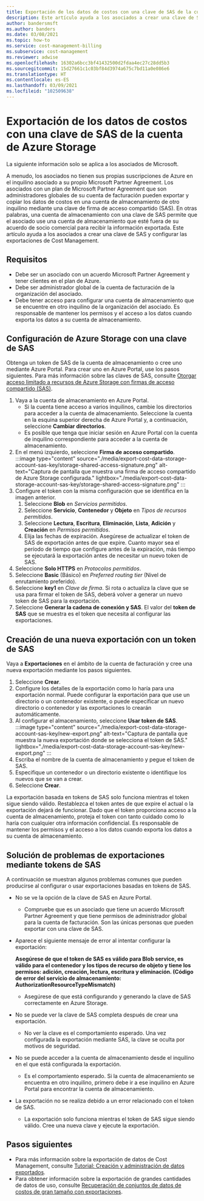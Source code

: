 ```yaml
---
title: Exportación de los datos de costos con una clave de SAS de la cuenta de Azure Storage
description: Este artículo ayuda a los asociados a crear una clave de SAS y configurar las exportaciones de Cost Management.
author: bandersmsft
ms.author: banders
ms.date: 03/08/2021
ms.topic: how-to
ms.service: cost-management-billing
ms.subservice: cost-management
ms.reviewer: adwise
ms.openlocfilehash: 16302a6bcc3bf41432500d2fdaa4ec27c28dd5b3
ms.sourcegitcommit: 15d27661c1c03bf84d3974a675c7bd11a0e086e6
ms.translationtype: HT
ms.contentlocale: es-ES
ms.lasthandoff: 03/09/2021
ms.locfileid: "102509638"
---
```

# <a name="export-cost-data-with-an-azure-storage-account-sas-key"></a>Exportación de los datos de costos con una clave de SAS de la cuenta de Azure Storage

La siguiente información solo se aplica a los asociados de Microsoft.

A menudo, los asociados no tienen sus propias suscripciones de Azure en el inquilino asociado a su propio Microsoft Partner Agreement. Los asociados con un plan de Microsoft Partner Agreement que son administradores globales de su cuenta de facturación pueden exportar y copiar los datos de costos en una cuenta de almacenamiento de otro inquilino mediante una clave de firma de acceso compartido (SAS). En otras palabras, una cuenta de almacenamiento con una clave de SAS permite que el asociado use una cuenta de almacenamiento que esté fuera de su acuerdo de socio comercial para recibir la información exportada. Este artículo ayuda a los asociados a crear una clave de SAS y configurar las exportaciones de Cost Management.

## <a name="requirements"></a>Requisitos

- Debe ser un asociado con un acuerdo Microsoft Partner Agreement y tener clientes en el plan de Azure.
- Debe ser administrador global de la cuenta de facturación de la organización del asociado.
- Debe tener acceso para configurar una cuenta de almacenamiento que se encuentre en otro inquilino de la organización del asociado. Es responsable de mantener los permisos y el acceso a los datos cuando exporta los datos a su cuenta de almacenamiento.

## <a name="configure-azure-storage-with-a-sas-key"></a>Configuración de Azure Storage con una clave de SAS

Obtenga un token de SAS de la cuenta de almacenamiento o cree uno mediante Azure Portal. Para crear uno en Azure Portal, use los pasos siguientes. Para más información sobre las claves de SAS, consulte [Otorgar acceso limitado a recursos de Azure Storage con firmas de acceso compartido (SAS)](../../storage/common/storage-sas-overview.md).

1. Vaya a la cuenta de almacenamiento en Azure Portal.
    - Si la cuenta tiene acceso a varios inquilinos, cambie los directorios para acceder a la cuenta de almacenamiento. Seleccione la cuenta en la esquina superior derecha de Azure Portal y, a continuación, seleccione **Cambiar directorios**.
    - Es posible que tenga que iniciar sesión en Azure Portal con la cuenta de inquilino correspondiente para acceder a la cuenta de almacenamiento.
1. En el menú izquierdo, seleccione **Firma de acceso compartido**.  
    :::image type="content" source="./media/export-cost-data-storage-account-sas-key/storage-shared-access-signature.png" alt-text="Captura de pantalla que muestra una firma de acceso compartido de Azure Storage configurada." lightbox="./media/export-cost-data-storage-account-sas-key/storage-shared-access-signature.png" :::
1. Configure el token con la misma configuración que se identifica en la imagen anterior.
    1. Seleccione **Blob** en _Servicios permitidos_.
    1. Seleccione **Servicio**, **Contenedor** y **Objeto** en _Tipos de recursos permitidos_.
    1. Seleccione **Lectura**, **Escritura**, **Eliminación**, **Lista**, **Adición** y **Creación** en _Permisos permitidos_.
    1. Elija las fechas de expiración. Asegúrese de actualizar el token de SAS de exportación antes de que expire. Cuanto mayor sea el período de tiempo que configure antes de la expiración, más tiempo se ejecutará la exportación antes de necesitar un nuevo token de SAS.
1. Seleccione **Solo HTTPS** en _Protocolos permitidos_.
1. Seleccione **Basic** (Básico) en _Preferred routing tier_ (Nivel de enrutamiento preferido).
1. Seleccione **key1** en _Clave de firma_. Si rota o actualiza la clave que se usa para firmar el token de SAS, deberá volver a generar un nuevo token de SAS para la exportación.
1. Seleccione **Generar la cadena de conexión y SAS**.
    El valor del **token de SAS** que se muestra es el token que necesita al configurar las exportaciones.

## <a name="create-a-new-export-with-a-sas-token"></a>Creación de una nueva exportación con un token de SAS

Vaya a **Exportaciones** en el ámbito de la cuenta de facturación y cree una nueva exportación mediante los pasos siguientes.

1. Seleccione **Crear**.
1. Configure los detalles de la exportación como lo haría para una exportación normal. Puede configurar la exportación para que use un directorio o un contenedor existente, o puede especificar un nuevo directorio o contenedor y las exportaciones lo crearán automáticamente.
1. Al configurar el almacenamiento, seleccione **Usar token de SAS**.  
    :::image type="content" source="./media/export-cost-data-storage-account-sas-key/new-export.png" alt-text="Captura de pantalla que muestra la nueva exportación donde se selecciona el token de SAS." lightbox="./media/export-cost-data-storage-account-sas-key/new-export.png" :::
1. Escriba el nombre de la cuenta de almacenamiento y pegue el token de SAS.
1. Especifique un contenedor o un directorio existente o identifique los nuevos que se van a crear.
1. Seleccione **Crear**.

La exportación basada en tokens de SAS solo funciona mientras el token sigue siendo válido. Restablezca el token antes de que expire el actual o la exportación dejará de funcionar. Dado que el token proporciona acceso a la cuenta de almacenamiento, proteja el token con tanto cuidado como lo haría con cualquier otra información confidencial. Es responsable de mantener los permisos y el acceso a los datos cuando exporta los datos a su cuenta de almacenamiento.

## <a name="troubleshoot-exports-using-sas-tokens"></a>Solución de problemas de exportaciones mediante tokens de SAS

A continuación se muestran algunos problemas comunes que pueden producirse al configurar o usar exportaciones basadas en tokens de SAS.

- No se ve la opción de la clave de SAS en Azure Portal.
  - Compruebe que es un asociado que tiene un acuerdo Microsoft Partner Agreement y que tiene permisos de administrador global para la cuenta de facturación. Son las únicas personas que pueden exportar con una clave de SAS.

- Aparece el siguiente mensaje de error al intentar configurar la exportación:

    **Asegúrese de que el token de SAS es válido para Blob service, es válido para el contenedor y los tipos de recurso de objeto y tiene los permisos: adición, creación, lectura, escritura y eliminación. (Código de error del servicio de almacenamiento: AuthorizationResourceTypeMismatch)**

    - Asegúrese de que está configurando y generando la clave de SAS correctamente en Azure Storage.

- No se puede ver la clave de SAS completa después de crear una exportación.
  - No ver la clave es el comportamiento esperado. Una vez configurada la exportación mediante SAS, la clave se oculta por motivos de seguridad.

- No se puede acceder a la cuenta de almacenamiento desde el inquilino en el que está configurada la exportación.
  - Es el comportamiento esperado. Si la cuenta de almacenamiento se encuentra en otro inquilino, primero debe ir a ese inquilino en Azure Portal para encontrar la cuenta de almacenamiento.

- La exportación no se realiza debido a un error relacionado con el token de SAS.
  - La exportación solo funciona mientras el token de SAS sigue siendo válido. Cree una nueva clave y ejecute la exportación.

## <a name="next-steps"></a>Pasos siguientes

- Para más información sobre la exportación de datos de Cost Management, consulte [Tutorial: Creación y administración de datos exportados](tutorial-export-acm-data.md).
- Para obtener información sobre la exportación de grandes cantidades de datos de uso, consulte [Recuperación de conjuntos de datos de costos de gran tamaño con exportaciones](ingest-azure-usage-at-scale.md).
